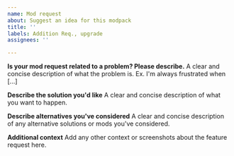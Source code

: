 ```yaml
---
name: Mod request
about: Suggest an idea for this modpack
title: ''
labels: Addition Req., upgrade
assignees: ''

---
```


**Is your mod request related to a problem? Please describe.**
A clear and concise description of what the problem is. Ex. I'm always frustrated when [...]

**Describe the solution you'd like**
A clear and concise description of what you want to happen.

**Describe alternatives you've considered**
A clear and concise description of any alternative solutions or mods you've considered.

**Additional context**
Add any other context or screenshots about the feature request here.
